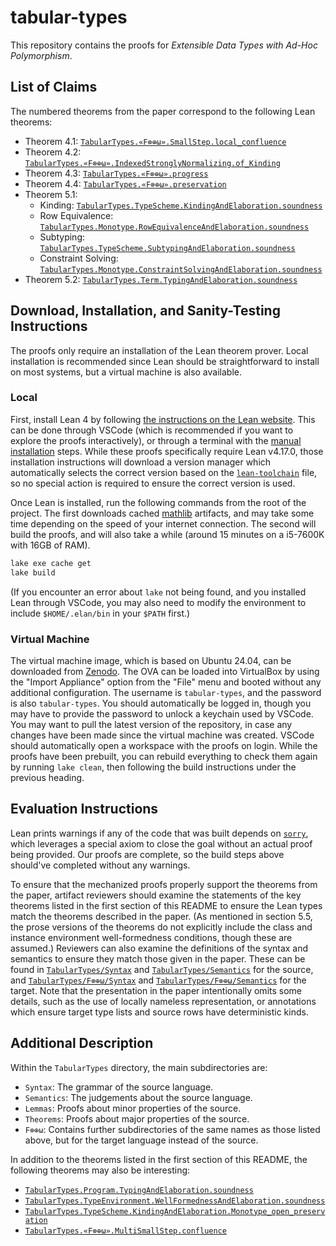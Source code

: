 # tabular-types

This repository contains the proofs for _Extensible Data Types with Ad-Hoc Polymorphism_.

## List of Claims

The numbered theorems from the paper correspond to the following Lean theorems:

- Theorem 4.1: [`TabularTypes.«F⊗⊕ω».SmallStep.local_confluence`](TabularTypes/F⊗⊕ω/Lemmas/Type/SmallStep.lean)
- Theorem 4.2: [`TabularTypes.«F⊗⊕ω».IndexedStronglyNormalizing.of_Kinding`](TabularTypes/F⊗⊕ω/Lemmas/Type/SmallStep.lean)
- Theorem 4.3: [`TabularTypes.«F⊗⊕ω».progress`](TabularTypes/F⊗⊕ω/Theorems.lean)
- Theorem 4.4: [`TabularTypes.«F⊗⊕ω».preservation`](TabularTypes/F⊗⊕ω/Theorems.lean)
- Theorem 5.1:
  - Kinding: [`TabularTypes.TypeScheme.KindingAndElaboration.soundness`](TabularTypes/Theorems/Type/KindingAndElaboration.lean)
  - Row Equivalence: [`TabularTypes.Monotype.RowEquivalenceAndElaboration.soundness`](TabularTypes/Theorems/Type/Basic.lean)
  - Subtyping: [`TabularTypes.TypeScheme.SubtypingAndElaboration.soundness`](TabularTypes/Theorems/Type/Basic.lean)
  - Constraint Solving: [`TabularTypes.Monotype.ConstraintSolvingAndElaboration.soundness`](TabularTypes/Theorems/Type/ConstraintSolvingAndElaboration.lean)
- Theorem 5.2: [`TabularTypes.Term.TypingAndElaboration.soundness`](TabularTypes/Theorems/Term.lean)

## Download, Installation, and Sanity-Testing Instructions

The proofs only require an installation of the Lean theorem prover. Local installation is recommended since Lean should be straightforward to install on most systems, but a virtual machine is also available.

### Local

First, install Lean 4 by following [the instructions on the Lean website](https://lean-lang.org/install/). This can be done through VSCode (which is recommended if you want to explore the proofs interactively), or through a terminal with the [manual installation](https://lean-lang.org/install/manual/) steps. While these proofs specifically require Lean v4.17.0, those installation instructions will download a version manager which automatically selects the correct version based on the [`lean-toolchain`](lean-toolchain) file, so no special action is required to ensure the correct version is used.

Once Lean is installed, run the following commands from the root of the project. The first downloads cached [mathlib](https://github.com/leanprover-community/mathlib4) artifacts, and may take some time depending on the speed of your internet connection. The second will build the proofs, and will also take a while (around 15 minutes on a i5-7600K with 16GB of RAM).

```sh
lake exe cache get
lake build
```

(If you encounter an error about `lake` not being found, and you installed Lean through VSCode, you may also need to modify the environment to include `$HOME/.elan/bin` in your `$PATH` first.)

### Virtual Machine

The virtual machine image, which is based on Ubuntu 24.04, can be downloaded from [Zenodo](https://zenodo.org/records/17298034). The OVA can be loaded into VirtualBox by using the "Import Appliance" option from the "File" menu and booted without any additional configuration. The username is `tabular-types`, and the password is also `tabular-types`. You should automatically be logged in, though you may have to provide the password to unlock a keychain used by VSCode. You may want to pull the latest version of the repository, in case any changes have been made since the virtual machine was created. VSCode should automatically open a workspace with the proofs on login. While the proofs have been prebuilt, you can rebuild everything to check them again by running `lake clean`, then following the build instructions under the previous heading.

## Evaluation Instructions

Lean prints warnings if any of the code that was built depends on [`sorry`](https://lean-lang.org/doc/reference/latest/Tactic-Proofs/Tactic-Reference/#sorry), which leverages a special axiom to close the goal without an actual proof being provided. Our proofs are complete, so the build steps above should've completed without any warnings.

To ensure that the mechanized proofs properly support the theorems from the paper, artifact reviewers should examine the statements of the key theorems listed in the first section of this README to ensure the Lean types match the theorems described in the paper. (As mentioned in section 5.5, the prose versions of the theorems do not explicitly include the class and instance environment well-formedness conditions, though these are assumed.) Reviewers can also examine the definitions of the syntax and semantics to ensure they match those given in the paper. These can be found in [`TabularTypes/Syntax`](TabularTypes/Syntax) and [`TabularTypes/Semantics`](TabularTypes/Semantics) for the source, and [`TabularTypes/F⊗⊕ω/Syntax`](TabularTypes/F⊗⊕ω/Syntax) and [`TabularTypes/F⊗⊕ω/Semantics`](TabularTypes/F⊗⊕ω/Semantics) for the target. Note that the presentation in the paper intentionally omits some details, such as the use of locally nameless representation, or annotations which ensure target type lists and source rows have deterministic kinds.

## Additional Description

Within the `TabularTypes` directory, the main subdirectories are:

- `Syntax`: The grammar of the source language.
- `Semantics`: The judgements about the source language.
- `Lemmas`: Proofs about minor properties of the source.
- `Theorems`: Proofs about major properties of the source.
- `F⊗⊕ω`: Contains further subdirectories of the same names as those listed above, but for the target language instead of the source.

In addition to the theorems listed in the first section of this README, the following theorems may also be interesting:

- [`TabularTypes.Program.TypingAndElaboration.soundness`](TabularTypes/Theorems/Program.lean)
- [`TabularTypes.TypeEnvironment.WellFormednessAndElaboration.soundness`](TabularTypes/Theorems/Type/KindingAndElaboration.lean)
- [`TabularTypes.TypeScheme.KindingAndElaboration.Monotype_open_preservation`](TabularTypes/Lemmas/Type/MonotypeOpenPreservation.lean)
- [`TabularTypes.«F⊗⊕ω».MultiSmallStep.confluence`](TabularTypes/F⊗⊕ω/Lemmas/Type/SmallStep.lean)
